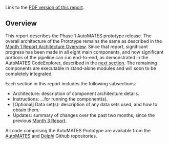 Link to the [PDF version of this report](ASKE_M5Report_UA-AutoMATES-20190401.pdf).

## Overview

This report describes the Phase 1 AutoMATES prototype release. The overall architecture of the Prototype remains the same as described in the [Month 1 Report Architecture Overview](https://ml4ai.github.io/automates/documentation/deliverable_reports/m1_architecture_report/). Since that report, significant progress has been made in all eight main components, and now significant portions of the pipeline can run end-to-end, as demonstrated in the AutoMATES CodeExplorer, described in the [next section](#CodeExplorer). The remaining components are executable in stand-alone modules and will soon to be completely integrated.

Each section in this report includes the following subsections:

- Architecture: description of component architecture details.
- Instructions: ...for running the component(s).
- [Optional] Data set(s): description of any data sets used, and how to obtain them.
- Updates: summary of changes over the past two months, since the previous [Month 3 Report](https://ml4ai.github.io/automates/documentation/deliverable_reports/m3_report_prototype_system/).

All code comprising the AutoMATES Prototype are available from the [AutoMATES](https://github.com/ml4ai/automates) and [Delphi](https://github.com/ml4ai/delphi/) Github repositories.